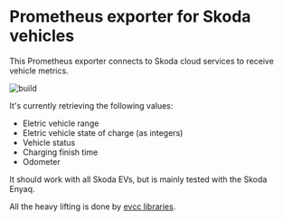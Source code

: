 # Prometheus exporter for Skoda vehicles

This Prometheus exporter connects to Skoda cloud services to receive vehicle metrics.

![build](https://github.com/chr4/enyaq_exporter/workflows/build/badge.svg)

It's currently retrieving the following values:

- Eletric vehicle range
- Eletric vehicle state of charge (as integers)
- Vehicle status
- Charging finish time
- Odometer

It should work with all Skoda EVs, but is mainly tested with the Skoda Enyaq.

All the heavy lifting is done by [evcc libraries](https://github.com/evcc-io/evcc/).
